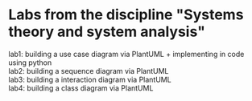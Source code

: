 # Labs from the discipline "Systems theory and system analysis"
lab1: building a use case diagram via PlantUML + implementing in code using python <br />
lab2: building a sequence diagram via PlantUML <br />
lab3: building a interaction diagram via PlantUML <br />
lab4: building a class diagram via PlantUML <br />
